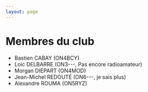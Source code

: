 ```yaml
---
layout: page
---
```


# Membres du club

- Bastien CABAY (ON4BCY)
- Loic DELBARRE (ON3---, Pas encore radioamateur)
- Morgan DIEPART (ON4MOD)
- Jean-Michel REDOUTÉ (ON6---, je sais plus)
- Alexandre ROUMA (ON5RYZ)

